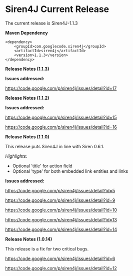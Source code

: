 # Siren4J Current Release #

The current release is Siren4J-1.1.3

**Maven Dependency**
```
<dependency>
    <groupId>com.googlecode.siren4j</groupId>
    <artifactId>siren4j</artifactId>
    <version>1.1.3</version>
</dependency>
```

**Release Notes (1.1.3)**

**Issues addressed:**

https://code.google.com/p/siren4j/issues/detail?id=17


**Release Notes (1.1.2)**

**Issues addressed:**

https://code.google.com/p/siren4j/issues/detail?id=15

https://code.google.com/p/siren4j/issues/detail?id=16


**Release Notes (1.1.0)**

This release puts Siren4J in line with Siren 0.6.1.

_Highlights:_

  * Optional 'title' for action field
  * Optional 'type' for both embedded link entities and links


**Issues addressed:**

https://code.google.com/p/siren4j/issues/detail?id=5

https://code.google.com/p/siren4j/issues/detail?id=9

https://code.google.com/p/siren4j/issues/detail?id=10

https://code.google.com/p/siren4j/issues/detail?id=13

https://code.google.com/p/siren4j/issues/detail?id=14


**Release Notes (1.0.14)**

This release is a fix for two critical bugs.

https://code.google.com/p/siren4j/issues/detail?id=6

https://code.google.com/p/siren4j/issues/detail?id=12